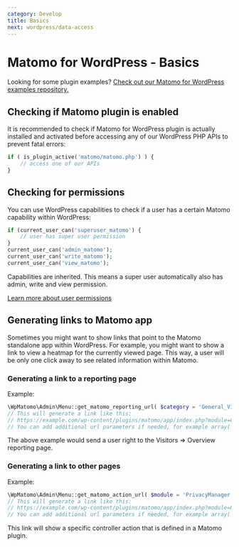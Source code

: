 ```yaml
---
category: Develop
title: Basics
next: wordpress/data-access
---
```

# Matomo for WordPress - Basics

Looking for some plugin examples? [Check out our Matomo for WordPress examples repository.](https://github.com/matomo-org/matomo-wordpress-plugin-examples)

## Checking if Matomo plugin is enabled

It is recommended to check if Matomo for WordPress plugin is actually installed and activated before accessing any of our
WordPress PHP APIs to prevent fatal errors:

```php
if ( is_plugin_active('matomo/matomo.php') ) {
    // access one of our APIs
}
```

## Checking for permissions

You can use WordPress capabilities to check if a user has a certain Matomo capability within WordPress:

```php
if (current_user_can('superuser_matomo') {
    // user has super user permission
}
current_user_can('admin_matomo');
current_user_can('write_matomo');
current_user_can('view_matomo');
```

Capabilities are inherited. This means a super user automatically also has admin, write and view permission.

[Learn more about user permissions](https://developer.matomo.org/guides/permissions)

## Generating links to Matomo app

Sometimes you might want to show links that point to the Matomo standalone app within WordPress. For example,
you might want to show a link to view a heatmap for the currently viewed page. This way, a user will be only one click away to see
related information within Matomo.

### Generating a link to a reporting page

Example:

```php
\WpMatomo\Admin\Menu::get_matomo_reporting_url( $category = 'General_Visitors', $subcategory = 'General_Overview', $additional_url_params = array() );
// This will generate a link like this:
// https://example.com/wp-content/plugins/matomo/app/index.php?module=CoreHome&action=index&idSite=1&period=day&date=yesterday#?idSite=1&period=day&date=yesterday&category=General_Visitors&subcategory=General_Overview
// You can add additional url parameters if needed, for example array('idGoal' = 1)
```

The above example would send a user right to the Visitors => Overview reporting page.

### Generating a link to other pages

Example:

```php
\WpMatomo\Admin\Menu::get_matomo_action_url( $module = 'PrivacyManager', $action = 'privacySettings', $additional_url_params = array() );
// This will generate a link like this:
// https://example.com/wp-content/plugins/matomo/app/index.php?module=PrivacyManager&action=privacySettings&idSite=1&period=day&date=yesterday
// You can add additional url parameters if needed, for example array('idGoal' = 1)
```

This link will show a specific controller action that is defined in a Matomo plugin.
